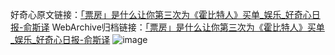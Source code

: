 好奇心原文链接：[「票房」是什么让你第三次为《霍比特人》买单_娱乐_好奇心日报-俞斯译](https://www.qdaily.com/articles/5566.html)
WebArchive归档链接：[「票房」是什么让你第三次为《霍比特人》买单_娱乐_好奇心日报-俞斯译](http://web.archive.org/web/20180614135801/http://www.qdaily.com:80/articles/5566.html)
![image](http://ww3.sinaimg.cn/large/007d5XDply1g3w8rgs35uj30u03v4hdt)